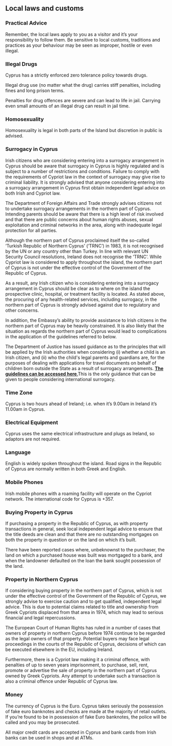 ## Local laws and customs

### **Practical Advice**

Remember, the local laws apply to you as a visitor and it’s your responsibility to follow them. Be sensitive to local customs, traditions and practices as your behaviour may be seen as improper, hostile or even illegal.

### **Illegal Drugs**

Cyprus has a strictly enforced zero tolerance policy towards drugs.

Illegal drug use (no matter what the drug) carries stiff penalties, including fines and long prison terms.

Penalties for drug offences are severe and can lead to life in jail. Carrying even small amounts of an illegal drug can result in jail time.

### **Homosexuality**

Homosexuality is legal in both parts of the Island but discretion in public is advised.

### **Surrogacy in Cyprus**

Irish citizens who are considering entering into a surrogacy arrangement in Cyprus should be aware that surrogacy in Cyprus is highly regulated and is subject to a number of restrictions and conditions. Failure to comply with the requirements of Cypriot law in the context of surrogacy may give rise to criminal liability. It is strongly advised that anyone considering entering into a surrogacy arrangement in Cyprus first obtain independent legal advice on both Irish and Cypriot law.

The Department of Foreign Affairs and Trade strongly advises citizens not to undertake surrogacy arrangements in the northern part of Cyprus. Intending parents should be aware that there is a high level of risk involved and that there are public concerns about human rights abuses, sexual exploitation and criminal networks in the area, along with inadequate legal protection for all parties.

Although the northern part of Cyprus proclaimed itself the so-called ‘Turkish Republic of Northern Cyprus’ (‘TRNC’) in 1983, it is not recognised by the UN or any country other than Turkey. In line with relevant UN Security Council resolutions, Ireland does not recognise the ‘TRNC’. While Cypriot law is considered to apply throughout the island, the northern part of Cyprus is not under the effective control of the Government of the Republic of Cyprus.

As a result, any Irish citizen who is considering entering into a surrogacy arrangement in Cyprus should be clear as to where on the island the prospective clinic, hospital, or treatment facility is located. As stated above, the procuring of any health-related services, including surrogacy, in the northern part of Cyprus is strongly advised against due to regulatory and other concerns.

In addition, the Embassy’s ability to provide assistance to Irish citizens in the northern part of Cyprus may be heavily constrained. It is also likely that the situation as regards the northern part of Cyprus would lead to complications in the application of the guidelines referred to below.

The Department of Justice has issued guidance as to the principles that will be applied by the Irish authorities when considering (i) whether a child is an Irish citizen, and (ii) who the child's legal parents and guardians are, for the purposes of dealing with applications for travel documents on behalf of children born outside the State as a result of surrogacy arrangements. [**The guidelines can be accessed here**.](/688/CITIZENSHIP-PARENTAGE-GUARDIANSHIP-AND-TRAVEL-DOCUMENT.pdf)This is the only guidance that can be given to people considering international surrogacy.

### **Time Zone**

Cyprus is two hours ahead of Ireland; i.e. when it’s 9.00am in Ireland it’s 11.00am in Cyprus.

### **Electrical Equipment**

Cyprus uses the same electrical infrastructure and plugs as Ireland, so adaptors are not required.

### **Language**

English is widely spoken throughout the island. Road signs in the Republic of Cyprus are normally written in both Greek and English.

### **Mobile Phones**

Irish mobile phones with a roaming facility will operate on the Cypriot network. The international code for Cyprus is +357.

### **Buying Property in Cyprus**

If purchasing a property in the Republic of Cyprus, as with property transactions in general, seek local independent legal advice to ensure that the title deeds are clean and that there are no outstanding mortgages on both the property in question or on the land on which it’s built.

There have been reported cases where, unbeknownst to the purchaser, the land on which a purchased house was built was mortgaged to a bank, and when the landowner defaulted on the loan the bank sought possession of the land.

### **Property in Northern Cyprus**

If considering buying property in the northern part of Cyprus, which is not under the effective control of the Government of the Republic of Cyprus, we strongly advise to exercise caution and to get qualified, independent legal advice. This is due to potential claims related to title and ownership from Greek Cypriots displaced from that area in 1974, which may lead to serious financial and legal repercussions.

The European Court of Human Rights has ruled in a number of cases that owners of property in northern Cyprus before 1974 continue to be regarded as the legal owners of that property. Potential buyers may face legal proceedings in the courts of the Republic of Cyprus, decisions of which can be executed elsewhere in the EU, including Ireland.

Furthermore, there is a Cypriot law making it a criminal offence, with penalties of up to seven years imprisonment, to purchase, sell, rent, promote or advertise the sale of property in the northern part of Cyprus owned by Greek Cypriots. Any attempt to undertake such a transaction is also a criminal offence under Republic of Cyprus law.

### **Money**

The currency of Cyprus is the Euro. Cyprus takes seriously the possession of fake euro banknotes and checks are made at the majority of retail outlets. If you’re found to be in possession of fake Euro banknotes, the police will be called and you may be prosecuted.

All major credit cards are accepted in Cyprus and bank cards from Irish banks can be used in shops and at ATMs.
